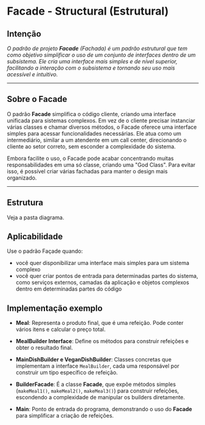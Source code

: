 # Facade - Structural (Estrutural)

## Intenção

*O padrão de projeto **Facade** (Fachada) é um padrão estrutural que tem como objetivo simplificar o uso de um conjunto de interfaces dentro de um subsistema. Ele cria uma interface mais simples e de nível superior, facilitando a interação com o subsistema e tornando seu uso mais acessível e intuitivo.*

---

## Sobre o Facade

O padrão **Facade** simplifica o código cliente, criando uma interface unificada para sistemas complexos. Em vez de o cliente precisar instanciar várias classes e chamar diversos métodos, o Facade oferece uma interface simples para acessar funcionalidades necessárias. Ele atua como um intermediário, similar a um atendente em um call center, direcionando o cliente ao setor correto, sem esconder a complexidade do sistema.

Embora facilite o uso, o Facade pode acabar concentrando muitas responsabilidades em uma só classe, criando uma "God Class". Para evitar isso, é possível criar várias fachadas para manter o design mais organizado.

---

## Estrutura

Veja a pasta diagrama.

## Aplicabilidade

Use o padrão Façade quando:

- você quer disponibilizar uma interface mais simples para um sistema complexo
- você quer criar pontos de entrada para determinadas partes do sistema, como serviços externos, camadas da aplicação e objetos complexos dentro em determinadas partes do código  

## Implementação exemplo
- **Meal**: Representa o produto final, que é uma refeição. Pode conter vários itens e calcular o preço total.

- **MealBuilder Interface**: Define os métodos para construir refeições e obter o resultado final.

- **MainDishBuilder e VeganDishBuilder**: Classes concretas que implementam a interface `MealBuilder`, cada uma responsável por construir um tipo específico de refeição.

- **BuilderFacade**: É a classe **Facade**, que expõe métodos simples (`makeMeal1()`, `makeMeal2()`, `makeMeal3()`) para construir refeições, escondendo a complexidade de manipular os builders diretamente.

- **Main**: Ponto de entrada do programa, demonstrando o uso do **Facade** para simplificar a criação de refeições.